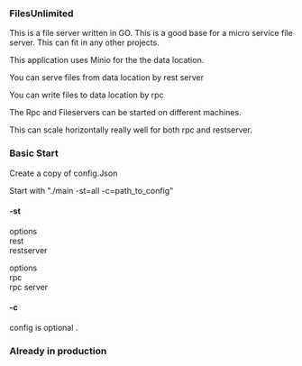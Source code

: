 
### FilesUnlimited
This is a file server written in GO. This is a good base for a micro service file server.
This can fit in any other projects.



This application uses Minio for the the data location.

You can serve files from data location by rest server

You can write files to data location  by rpc 




The Rpc and Fileservers can be started on different machines.

This can scale horizontally really well for both rpc and restserver.



### Basic Start

Create a copy of config.Json


Start with "./main -st=all -c=path_to_config" 


#### -st

options <br>
    rest <br>
        restserver

options <br>
    rpc <br>
        rpc server


#### -c 
config is optional . 


### Already  in production